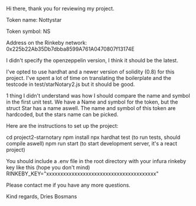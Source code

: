 Hi there, thank you for reviewing my project.

Token name: Nottystar

Token symbol: NS

Address on the Rinkeby network: 0x225b22Ab35Db7dbba8599A761A0470807f13174E

I didn't specify the openzeppelin version, I think it should be the latest.

I've opted to use hardhat and a newer version of solidity (0.8) for this project. I've 
spent a lot of time on translating the boilerplate and the testcode in test/starNotary2.js
but it should be good.

1 thing I didn't understand was how I should compare the name and symbol in the first
unit test. We have a Name and symbol for the token, but the struct Star has a name aswell.
The name and symbol of this token are hardcoded, but the stars name can be picked.

Here are the instructions to set up the project:

cd project2-starnotary
npm install
npx hardhat test (to run tests, should compile aswell)
npm run start (to start development server, it's a react project)

You should include a .env file in the root directory with your infura rinkeby key like this (hope you don't mind)
RINKEBY_KEY="xxxxxxxxxxxxxxxxxxxxxxxxxxxxxxxxxxxxxxx"

Please contact me if you have any more questions.

Kind regards,
Dries Bosmans
